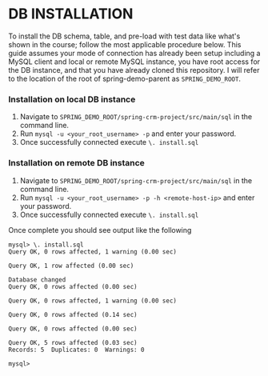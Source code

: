 # DB INSTALLATION

To install the DB schema, table, and pre-load with test data like what's shown in the course; follow the most applicable procedure below. This guide assumes your mode of connection has already been setup including a MySQL client and local or remote MySQL instance, you have root access for the DB instance, and that you have already cloned this repository. I will refer to the location of the root of spring-demo-parent as `SPRING_DEMO_ROOT`.

### Installation on local DB instance
1. Navigate to `SPRING_DEMO_ROOT/spring-crm-project/src/main/sql` in the command line.
1. Run `mysql -u <your_root_username> -p` and enter your password.
1. Once successfully connected execute `\. install.sql`

### Installation on remote DB instance
1. Navigate to `SPRING_DEMO_ROOT/spring-crm-project/src/main/sql` in the command line.
1. Run `mysql -u <your_root_username> -p -h <remote-host-ip>` and enter your password.
1. Once successfully connected execute `\. install.sql`

Once complete you should see output like the following
```
mysql> \. install.sql
Query OK, 0 rows affected, 1 warning (0.00 sec)

Query OK, 1 row affected (0.00 sec)

Database changed
Query OK, 0 rows affected (0.00 sec)

Query OK, 0 rows affected, 1 warning (0.00 sec)

Query OK, 0 rows affected (0.14 sec)

Query OK, 0 rows affected (0.00 sec)

Query OK, 5 rows affected (0.03 sec)
Records: 5  Duplicates: 0  Warnings: 0

mysql>
```
